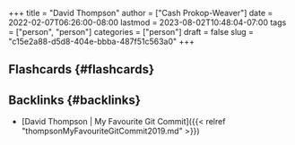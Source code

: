 +++
title = "David Thompson"
author = ["Cash Prokop-Weaver"]
date = 2022-02-07T06:26:00-08:00
lastmod = 2023-08-02T10:48:04-07:00
tags = ["person", "person"]
categories = ["person"]
draft = false
slug = "c15e2a88-d5d8-404e-bbba-487f51c563a0"
+++

## Flashcards {#flashcards}


## Backlinks {#backlinks}

-   [David Thompson | My Favourite Git Commit]({{< relref "thompsonMyFavouriteGitCommit2019.md" >}})
